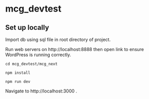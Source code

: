 # mcg_devtest

## Set up locally

Import db using sql file in root directory of project.

Run web servers on http://localhost:8888 then open link to ensure WordPress is running correctly.

```cd mcg_devtest/mcg_next```

```npm install```

```npm run dev```

Navigate to http://localhost:3000 .
